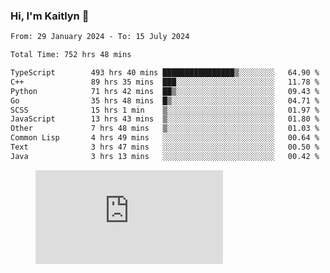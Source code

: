 ### Hi, I'm Kaitlyn 👋
<!--START_SECTION:waka-->

```txt
From: 29 January 2024 - To: 15 July 2024

Total Time: 752 hrs 48 mins

TypeScript        493 hrs 40 mins ████████████████▒░░░░░░░░   64.90 %
C++               89 hrs 35 mins  ███░░░░░░░░░░░░░░░░░░░░░░   11.78 %
Python            71 hrs 42 mins  ██▒░░░░░░░░░░░░░░░░░░░░░░   09.43 %
Go                35 hrs 48 mins  █▒░░░░░░░░░░░░░░░░░░░░░░░   04.71 %
SCSS              15 hrs 1 min    ▒░░░░░░░░░░░░░░░░░░░░░░░░   01.97 %
JavaScript        13 hrs 43 mins  ▒░░░░░░░░░░░░░░░░░░░░░░░░   01.80 %
Other             7 hrs 48 mins   ▒░░░░░░░░░░░░░░░░░░░░░░░░   01.03 %
Common Lisp       4 hrs 49 mins   ░░░░░░░░░░░░░░░░░░░░░░░░░   00.64 %
Text              3 hrs 47 mins   ░░░░░░░░░░░░░░░░░░░░░░░░░   00.50 %
Java              3 hrs 13 mins   ░░░░░░░░░░░░░░░░░░░░░░░░░   00.42 %
```

<!--END_SECTION:waka-->

<figure><embed src="https://wakatime.com/share/@018d58bc-3d22-46c9-b2d7-4ed36fb8172d/243b5d9b-77cd-4133-89ff-dcc8f225fa18.svg"></embed></figure>
